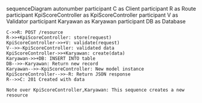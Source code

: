 sequenceDiagram
    autonumber
    participant C as Client
    participant R as Route
    participant KpiScoreController as KpiScoreController
    participant V as Validator
    participant Karyawan as Karyawan
    participant DB as Database
    
    C->>R: POST /resource
    R->>+KpiScoreController: store(request)
    KpiScoreController->>+V: validate(request)
    V-->>-KpiScoreController: validated data
    KpiScoreController->>+Karyawan: create(data)
    Karyawan->>+DB: INSERT INTO table
    DB-->>-Karyawan: Return new record
    Karyawan-->>-KpiScoreController: New model instance
    KpiScoreController-->>-R: Return JSON response
    R-->>C: 201 Created with data
    
    Note over KpiScoreController,Karyawan: This sequence creates a new resource
  